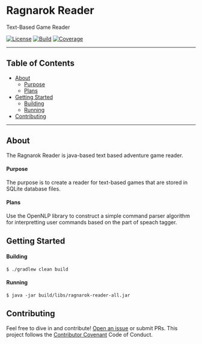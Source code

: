 # Ragnarok Reader
Text-Based Game Reader


[![License](https://img.shields.io/badge/license-GPL%20v3-brightgreen.svg)](https://www.gnu.org/licenses/gpl-3.0.txt) [![Build](https://travis-ci.org/sshookman/ragnarok-reader.svg?branch=master)](https://travis-ci.org/sshookman/ragnarok-reader) [![Coverage](https://codecov.io/gh/sshookman/ragnarok-reader/branch/master/graph/badge.svg)](https://codecov.io/gh/sshookman/ragnarok-reader)

---

## Table of Contents

- [About](#about)
  - [Purpose](#purpose)
  - [Plans](#plans)
- [Getting Started](#getting-started)
  - [Building](#building)
  - [Running](#running)
- [Contributing](#contributing)

---

## About

The Ragnarok Reader is java-based text based adventure game reader.

#### Purpose

The purpose is to create a reader for text-based games that are stored in SQLite database files.

#### Plans

Use the OpenNLP library to construct a simple command parser algorithm for interpretting user commands based on the part of speach tagger.


## Getting Started


#### Building

```
$ ./gradlew clean build
```

#### Running

```
$ java -jar build/libs/ragnarok-reader-all.jar
```

## Contributing

Feel free to dive in and contribute! [Open an issue](https://github.com/sshookman/ProjectRead/issues/new) or submit PRs.
This project follows the [Contributor Covenant](http://contributor-covenant.org/version/1/3/0/) Code of Conduct.
